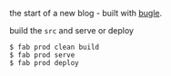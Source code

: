 the start of a new blog - built with [bugle](https://github.com/yosemitebandit/bugle).

build the `src` and serve or deploy

    $ fab prod clean build
    $ fab prod serve
    $ fab prod deploy
